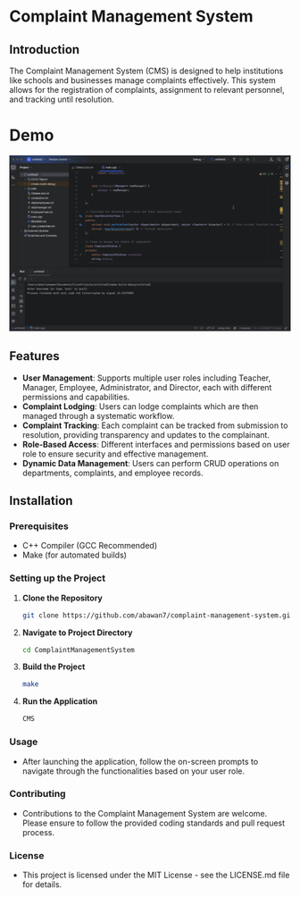 # Complaint Management System

## Introduction
The Complaint Management System (CMS) is designed to help institutions like schools and businesses manage complaints effectively. This system allows for the registration of complaints, assignment to relevant personnel, and tracking until resolution.

# Demo
![Demo](https://github.com/abawan7/complaint-management-system/blob/main/Demo.gif)

## Features
- **User Management**: Supports multiple user roles including Teacher, Manager, Employee, Administrator, and Director, each with different permissions and capabilities.
- **Complaint Lodging**: Users can lodge complaints which are then managed through a systematic workflow.
- **Complaint Tracking**: Each complaint can be tracked from submission to resolution, providing transparency and updates to the complainant.
- **Role-Based Access**: Different interfaces and permissions based on user role to ensure security and effective management.
- **Dynamic Data Management**: Users can perform CRUD operations on departments, complaints, and employee records.

## Installation

### Prerequisites
- C++ Compiler (GCC Recommended)
- Make (for automated builds)

### Setting up the Project
1. **Clone the Repository**
   ```sh
   git clone https://github.com/abawan7/complaint-management-system.git
   ```

2. **Navigate to Project Directory**
   ```sh
   cd ComplaintManagementSystem
   ```
3. **Build the Project**
   ```sh
   make
   ```

4. **Run the Application**
   ```sh
   CMS
   ```

### Usage
- After launching the application, follow the on-screen prompts to navigate through the functionalities based on your user role.

### Contributing
- Contributions to the Complaint Management System are welcome. Please ensure to follow the provided coding standards and pull request process.

### License
- This project is licensed under the MIT License - see the LICENSE.md file for details.


